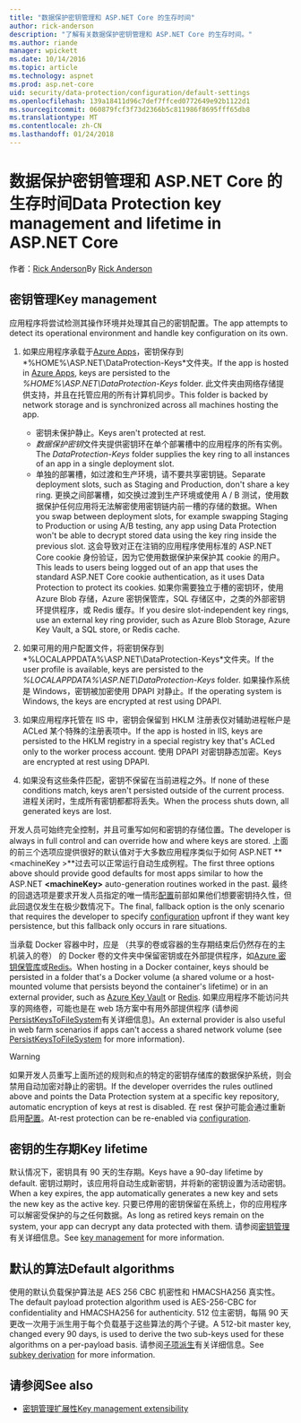 ```yaml
---
title: "数据保护密钥管理和 ASP.NET Core 的生存时间"
author: rick-anderson
description: "了解有关数据保护密钥管理和 ASP.NET Core 的生存时间。"
ms.author: riande
manager: wpickett
ms.date: 10/14/2016
ms.topic: article
ms.technology: aspnet
ms.prod: asp.net-core
uid: security/data-protection/configuration/default-settings
ms.openlocfilehash: 139a18411d96c7def7ffced0772649e92b1122d1
ms.sourcegitcommit: 060879fcf3f73d2366b5c811986f8695fff65db8
ms.translationtype: MT
ms.contentlocale: zh-CN
ms.lasthandoff: 01/24/2018
---
```

# <a name="data-protection-key-management-and-lifetime-in-aspnet-core"></a><span data-ttu-id="687d5-103">数据保护密钥管理和 ASP.NET Core 的生存时间</span><span class="sxs-lookup"><span data-stu-id="687d5-103">Data Protection key management and lifetime in ASP.NET Core</span></span>

<span data-ttu-id="687d5-104">作者：[Rick Anderson](https://twitter.com/RickAndMSFT)</span><span class="sxs-lookup"><span data-stu-id="687d5-104">By [Rick Anderson](https://twitter.com/RickAndMSFT)</span></span>

## <a name="key-management"></a><span data-ttu-id="687d5-105">密钥管理</span><span class="sxs-lookup"><span data-stu-id="687d5-105">Key management</span></span>

<span data-ttu-id="687d5-106">应用程序将尝试检测其操作环境并处理其自己的密钥配置。</span><span class="sxs-lookup"><span data-stu-id="687d5-106">The app attempts to detect its operational environment and handle key configuration on its own.</span></span>

1. <span data-ttu-id="687d5-107">如果应用程序承载于[Azure Apps](https://azure.microsoft.com/services/app-service/)，密钥保存到*%HOME%\ASP.NET\DataProtection-Keys*文件夹。</span><span class="sxs-lookup"><span data-stu-id="687d5-107">If the app is hosted in [Azure Apps](https://azure.microsoft.com/services/app-service/), keys are persisted to the *%HOME%\ASP.NET\DataProtection-Keys* folder.</span></span> <span data-ttu-id="687d5-108">此文件夹由网络存储提供支持，并且在托管应用的所有计算机同步。</span><span class="sxs-lookup"><span data-stu-id="687d5-108">This folder is backed by network storage and is synchronized across all machines hosting the app.</span></span>
   * <span data-ttu-id="687d5-109">密钥未保护静止。</span><span class="sxs-lookup"><span data-stu-id="687d5-109">Keys aren't protected at rest.</span></span>
   * <span data-ttu-id="687d5-110">*数据保护密钥*文件夹提供密钥环在单个部署槽中的应用程序的所有实例。</span><span class="sxs-lookup"><span data-stu-id="687d5-110">The *DataProtection-Keys* folder supplies the key ring to all instances of an app in a single deployment slot.</span></span>
   * <span data-ttu-id="687d5-111">单独的部署槽，如过渡和生产环境，请不要共享密钥链。</span><span class="sxs-lookup"><span data-stu-id="687d5-111">Separate deployment slots, such as Staging and Production, don't share a key ring.</span></span> <span data-ttu-id="687d5-112">更换之间部署槽，如交换过渡到生产环境或使用 A / B 测试，使用数据保护任何应用将无法解密使用密钥链内前一槽的存储的数据。</span><span class="sxs-lookup"><span data-stu-id="687d5-112">When you swap between deployment slots, for example swapping Staging to Production or using A/B testing, any app using Data Protection won't be able to decrypt stored data using the key ring inside the previous slot.</span></span> <span data-ttu-id="687d5-113">这会导致对正在注销的应用程序使用标准的 ASP.NET Core cookie 身份验证，因为它使用数据保护来保护其 cookie 的用户。</span><span class="sxs-lookup"><span data-stu-id="687d5-113">This leads to users being logged out of an app that uses the standard ASP.NET Core cookie authentication, as it uses Data Protection to protect its cookies.</span></span> <span data-ttu-id="687d5-114">如果你需要独立于槽的密钥环，使用 Azure Blob 存储，Azure 密钥保管库，SQL 存储区中，之类的外部密钥环提供程序，或 Redis 缓存。</span><span class="sxs-lookup"><span data-stu-id="687d5-114">If you desire slot-independent key rings, use an external key ring provider, such as Azure Blob Storage, Azure Key Vault, a SQL store, or Redis cache.</span></span>

1. <span data-ttu-id="687d5-115">如果可用的用户配置文件，将密钥保存到*%LOCALAPPDATA%\ASP.NET\DataProtection-Keys*文件夹。</span><span class="sxs-lookup"><span data-stu-id="687d5-115">If the user profile is available, keys are persisted to the *%LOCALAPPDATA%\ASP.NET\DataProtection-Keys* folder.</span></span> <span data-ttu-id="687d5-116">如果操作系统是 Windows，密钥被加密使用 DPAPI 对静止。</span><span class="sxs-lookup"><span data-stu-id="687d5-116">If the operating system is Windows, the keys are encrypted at rest using DPAPI.</span></span>

1. <span data-ttu-id="687d5-117">如果应用程序托管在 IIS 中，密钥会保留到 HKLM 注册表仅对辅助进程帐户是 ACLed 某个特殊的注册表项中。</span><span class="sxs-lookup"><span data-stu-id="687d5-117">If the app is hosted in IIS, keys are persisted to the HKLM registry in a special registry key that's ACLed only to the worker process account.</span></span> <span data-ttu-id="687d5-118">使用 DPAPI 对密钥静态加密。</span><span class="sxs-lookup"><span data-stu-id="687d5-118">Keys are encrypted at rest using DPAPI.</span></span>

1. <span data-ttu-id="687d5-119">如果没有这些条件匹配，密钥不保留在当前进程之外。</span><span class="sxs-lookup"><span data-stu-id="687d5-119">If none of these conditions match, keys aren't persisted outside of the current process.</span></span> <span data-ttu-id="687d5-120">进程关闭时，生成所有密钥都都将丢失。</span><span class="sxs-lookup"><span data-stu-id="687d5-120">When the process shuts down, all generated keys are lost.</span></span>

<span data-ttu-id="687d5-121">开发人员可始终完全控制，并且可重写如何和密钥的存储位置。</span><span class="sxs-lookup"><span data-stu-id="687d5-121">The developer is always in full control and can override how and where keys are stored.</span></span> <span data-ttu-id="687d5-122">上面的前三个选项应提供很好的默认值对于大多数应用程序类似于如何 ASP.NET  **\<machineKey >**过去可以正常运行自动生成例程。</span><span class="sxs-lookup"><span data-stu-id="687d5-122">The first three options above should provide good defaults for most apps similar to how the ASP.NET **\<machineKey>** auto-generation routines worked in the past.</span></span> <span data-ttu-id="687d5-123">最终的回退选项是要求开发人员指定的唯一情形[配置](xref:security/data-protection/configuration/overview)前部如果他们想要密钥持久性，但此回退仅发生在极少数情况下。</span><span class="sxs-lookup"><span data-stu-id="687d5-123">The final, fallback option is the only scenario that requires the developer to specify [configuration](xref:security/data-protection/configuration/overview) upfront if they want key persistence, but this fallback only occurs in rare situations.</span></span>

<span data-ttu-id="687d5-124">当承载 Docker 容器中时，应是 （共享的卷或容器的生存期结束后仍然存在的主机装入的卷） 的 Docker 卷的文件夹中保留密钥或在外部提供程序，如[Azure 密钥保管库](https://azure.microsoft.com/services/key-vault/)或[Redis](https://redis.io/)。</span><span class="sxs-lookup"><span data-stu-id="687d5-124">When hosting in a Docker container, keys should be persisted in a folder that's a Docker volume (a shared volume or a host-mounted volume that persists beyond the container's lifetime) or in an external provider, such as [Azure Key Vault](https://azure.microsoft.com/services/key-vault/) or [Redis](https://redis.io/).</span></span> <span data-ttu-id="687d5-125">如果应用程序不能访问共享的网络卷，可能也是在 web 场方案中有用外部提供程序 (请参阅[PersistKeysToFileSystem](xref:security/data-protection/configuration/overview#persistkeystofilesystem)有关详细信息)。</span><span class="sxs-lookup"><span data-stu-id="687d5-125">An external provider is also useful in web farm scenarios if apps can't access a shared network volume (see [PersistKeysToFileSystem](xref:security/data-protection/configuration/overview#persistkeystofilesystem) for more information).</span></span>

> [!WARNING]
> <span data-ttu-id="687d5-126">如果开发人员重写上面所述的规则和点的特定的密钥存储库的数据保护系统，则会禁用自动加密对静止的密钥。</span><span class="sxs-lookup"><span data-stu-id="687d5-126">If the developer overrides the rules outlined above and points the Data Protection system at a specific key repository, automatic encryption of keys at rest is disabled.</span></span> <span data-ttu-id="687d5-127">在 rest 保护可能会通过重新启用[配置](xref:security/data-protection/configuration/overview)。</span><span class="sxs-lookup"><span data-stu-id="687d5-127">At-rest protection can be re-enabled via [configuration](xref:security/data-protection/configuration/overview).</span></span>

## <a name="key-lifetime"></a><span data-ttu-id="687d5-128">密钥的生存期</span><span class="sxs-lookup"><span data-stu-id="687d5-128">Key lifetime</span></span>

<span data-ttu-id="687d5-129">默认情况下，密钥具有 90 天的生存期。</span><span class="sxs-lookup"><span data-stu-id="687d5-129">Keys have a 90-day lifetime by default.</span></span> <span data-ttu-id="687d5-130">密钥过期时，该应用将自动生成新密钥，并将新的密钥设置为活动密钥。</span><span class="sxs-lookup"><span data-stu-id="687d5-130">When a key expires, the app automatically generates a new key and sets the new key as the active key.</span></span> <span data-ttu-id="687d5-131">只要已停用的密钥保留在系统上，你的应用程序可以解密受保护的与之任何数据。</span><span class="sxs-lookup"><span data-stu-id="687d5-131">As long as retired keys remain on the system, your app can decrypt any data protected with them.</span></span> <span data-ttu-id="687d5-132">请参阅[密钥管理](xref:security/data-protection/implementation/key-management#key-expiration-and-rolling)有关详细信息。</span><span class="sxs-lookup"><span data-stu-id="687d5-132">See [key management](xref:security/data-protection/implementation/key-management#key-expiration-and-rolling) for more information.</span></span>

## <a name="default-algorithms"></a><span data-ttu-id="687d5-133">默认的算法</span><span class="sxs-lookup"><span data-stu-id="687d5-133">Default algorithms</span></span>

<span data-ttu-id="687d5-134">使用的默认负载保护算法是 AES 256 CBC 机密性和 HMACSHA256 真实性。</span><span class="sxs-lookup"><span data-stu-id="687d5-134">The default payload protection algorithm used is AES-256-CBC for confidentiality and HMACSHA256 for authenticity.</span></span> <span data-ttu-id="687d5-135">512 位主密钥，每隔 90 天更改一次用于派生用于每个负载基于这些算法的两个子键。</span><span class="sxs-lookup"><span data-stu-id="687d5-135">A 512-bit master key, changed every 90 days, is used to derive the two sub-keys used for these algorithms on a per-payload basis.</span></span> <span data-ttu-id="687d5-136">请参阅[子项派生](xref:security/data-protection/implementation/subkeyderivation#additional-authenticated-data-and-subkey-derivation)有关详细信息。</span><span class="sxs-lookup"><span data-stu-id="687d5-136">See [subkey derivation](xref:security/data-protection/implementation/subkeyderivation#additional-authenticated-data-and-subkey-derivation) for more information.</span></span>

## <a name="see-also"></a><span data-ttu-id="687d5-137">请参阅</span><span class="sxs-lookup"><span data-stu-id="687d5-137">See also</span></span>

* [<span data-ttu-id="687d5-138">密钥管理扩展性</span><span class="sxs-lookup"><span data-stu-id="687d5-138">Key management extensibility</span></span>](xref:security/data-protection/extensibility/key-management)
